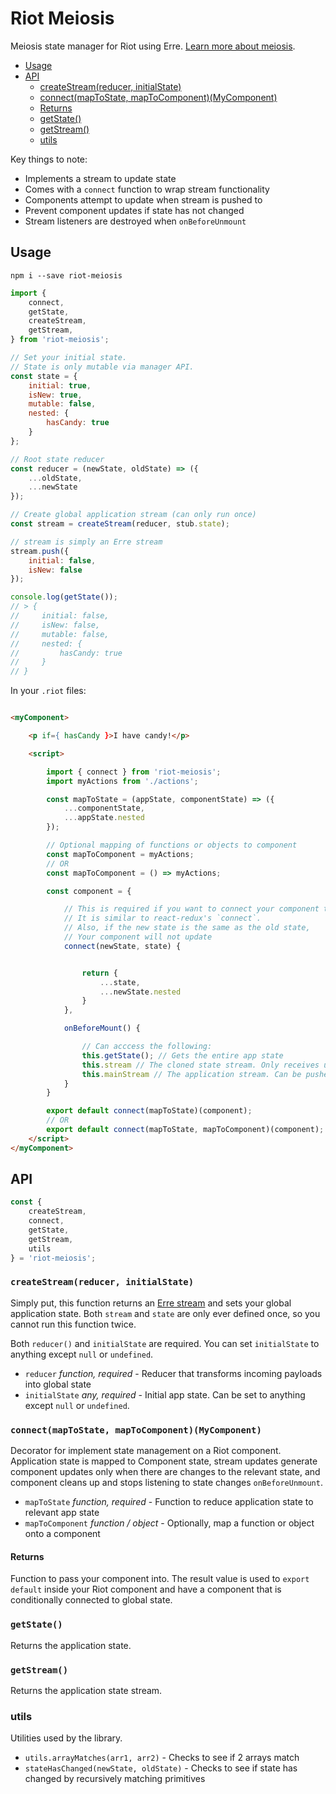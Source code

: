 # Riot Meiosis

Meiosis state manager for Riot using Erre. [Learn more about meiosis](http://RiotMeiosis.js.org).


* [Usage](#usage)
* [API](#api)
    * [createStream(reducer, initialState)](#createstreamreducer-initialstate)
    * [connect(mapToState, mapToComponent)(MyComponent)](#connectmaptostate-maptocomponentmycomponent)
    * [Returns](#returns)
    * [getState()](#getstate)
    * [getStream()](#getstream)
    * [utils](#utils)


Key things to note:
- Implements a stream to update state
- Comes with a `connect` function to wrap stream functionality
- Components attempt to update when stream is pushed to
- Prevent component updates if state has not changed
- Stream listeners are destroyed when `onBeforeUnmount`

## Usage

```
npm i --save riot-meiosis
```

```js
import {
    connect,
    getState,
    createStream,
    getStream,
} from 'riot-meiosis';

// Set your initial state.
// State is only mutable via manager API.
const state = {
    initial: true,
    isNew: true,
    mutable: false,
    nested: {
        hasCandy: true
    }
};

// Root state reducer
const reducer = (newState, oldState) => ({
    ...oldState,
    ...newState
});

// Create global application stream (can only run once)
const stream = createStream(reducer, stub.state);

// stream is simply an Erre stream
stream.push({
    initial: false,
    isNew: false
});

console.log(getState());
// > {
//     initial: false,
//     isNew: false,
//     mutable: false,
//     nested: {
//         hasCandy: true
//     }
// }

```

In your `.riot` files:
```html

<myComponent>

    <p if={ hasCandy }>I have candy!</p>

    <script>

        import { connect } from 'riot-meiosis';
        import myActions from './actions';

        const mapToState = (appState, componentState) => ({
            ...componentState,
            ...appState.nested
        });

        // Optional mapping of functions or objects to component
        const mapToComponent = myActions;
        // OR
        const mapToComponent = () => myActions;

        const component = {

            // This is required if you want to connect your component to state.
            // It is similar to react-redux's `connect`.
            // Also, if the new state is the same as the old state,
            // Your component will not update
            connect(newState, state) {


                return {
                    ...state,
                    ...newState.nested
                }
            },

            onBeforeMount() {

                // Can acccess the following:
                this.getState(); // Gets the entire app state
                this.stream // The cloned state stream. Only receives updates.
                this.mainStream // The application stream. Can be pushed updates
            }
        }

        export default connect(mapToState)(component);
        // OR
        export default connect(mapToState, mapToComponent)(component);
    </script>
</myComponent>
```

## API

```js
const {
    createStream,
    connect,
    getState,
    getStream,
    utils
} = 'riot-meiosis';
```


### `createStream(reducer, initialState)`

Simply put, this function returns an [Erre stream](https://github.com/GianlucaGuarini/erre#api) and sets your global application state. Both `stream` and `state` are only ever defined once, so you cannot run this function twice.

Both `reducer()` and `initialState` are required. You can set `initialState` to anything except `null` or `undefined`.

* `reducer` *function, required* - Reducer that transforms incoming payloads into global state
* `initialState` *any, required* - Initial app state. Can be set to anything except `null` or `undefined`.


### `connect(mapToState, mapToComponent)(MyComponent)`

Decorator for implement state management on a Riot component. Application state is mapped to Component state, stream updates generate component updates only when there are changes to the relevant state, and component cleans up and  stops listening to state changes `onBeforeUnmount`.

* `mapToState` *function, required* - Function to reduce application state to relevant app state
* `mapToComponent` *function / object* - Optionally, map a function or object onto a component

#### Returns

Function to pass your component into. The result value is used to `export default` inside your Riot component and have a component that is conditionally connected to global state.

### `getState()`

Returns the application state.

### `getStream()`

Returns the application state stream.

### utils

Utilities used by the library.

* `utils.arrayMatches(arr1, arr2)` - Checks to see if 2 arrays match
* `stateHasChanged(newState, oldState)` - Checks to see if state has changed by recursively matching primitives